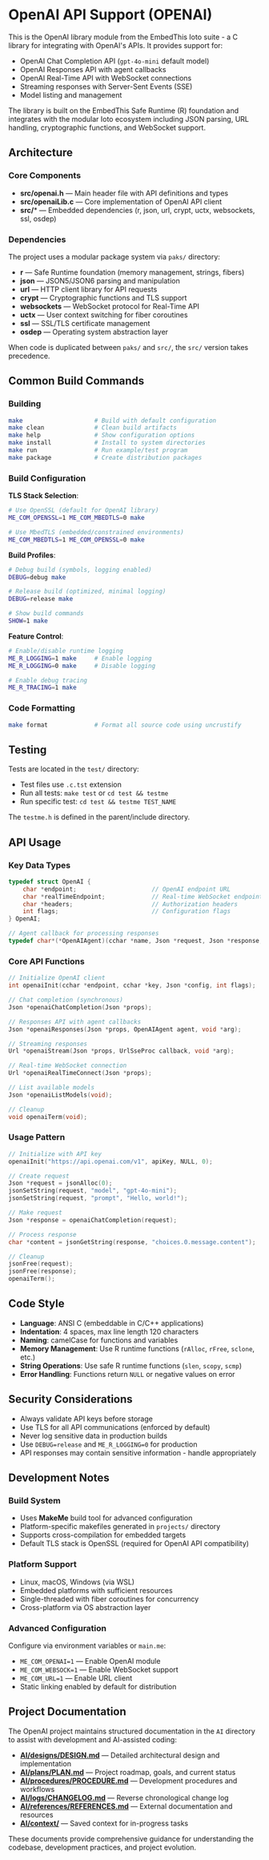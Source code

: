 # OpenAI API Support (OPENAI)

This is the OpenAI library module from the EmbedThis Ioto suite - a C library for integrating with OpenAI's APIs. It provides support for:

- OpenAI Chat Completion API (`gpt-4o-mini` default model)
- OpenAI Responses API with agent callbacks
- OpenAI Real-Time API with WebSocket connections
- Streaming responses with Server-Sent Events (SSE)
- Model listing and management

The library is built on the EmbedThis Safe Runtime (R) foundation and integrates with the modular Ioto ecosystem including JSON parsing, URL handling, cryptographic functions, and WebSocket support.

## Architecture

### Core Components

- **src/openai.h** — Main header file with API definitions and types
- **src/openaiLib.c** — Core implementation of OpenAI API client
- **src/*** — Embedded dependencies (r, json, url, crypt, uctx, websockets, ssl, osdep)

### Dependencies

The project uses a modular package system via `paks/` directory:
- **r** — Safe Runtime foundation (memory management, strings, fibers)
- **json** — JSON5/JSON6 parsing and manipulation
- **url** — HTTP client library for API requests
- **crypt** — Cryptographic functions and TLS support
- **websockets** — WebSocket protocol for Real-Time API
- **uctx** — User context switching for fiber coroutines
- **ssl** — SSL/TLS certificate management
- **osdep** — Operating system abstraction layer

When code is duplicated between `paks/` and `src/`, the `src/` version takes precedence.

## Common Build Commands

### Building
```bash
make                    # Build with default configuration
make clean              # Clean build artifacts
make help               # Show configuration options
make install            # Install to system directories
make run                # Run example/test program
make package            # Create distribution packages
```

### Build Configuration

**TLS Stack Selection**:
```bash
# Use OpenSSL (default for OpenAI library)
ME_COM_OPENSSL=1 ME_COM_MBEDTLS=0 make

# Use MbedTLS (embedded/constrained environments)
ME_COM_MBEDTLS=1 ME_COM_OPENSSL=0 make
```

**Build Profiles**:
```bash
# Debug build (symbols, logging enabled)
DEBUG=debug make

# Release build (optimized, minimal logging)
DEBUG=release make

# Show build commands
SHOW=1 make
```

**Feature Control**:
```bash
# Enable/disable runtime logging
ME_R_LOGGING=1 make     # Enable logging
ME_R_LOGGING=0 make     # Disable logging

# Enable debug tracing
ME_R_TRACING=1 make
```

### Code Formatting
```bash
make format             # Format all source code using uncrustify
```

## Testing

Tests are located in the `test/` directory:
- Test files use `.c.tst` extension
- Run all tests: `make test` or `cd test && testme`
- Run specific test: `cd test && testme TEST_NAME`

The `testme.h` is defined in the parent/include directory.

## API Usage

### Key Data Types
```c
typedef struct OpenAI {
    char *endpoint;                     // OpenAI endpoint URL
    char *realTimeEndpoint;             // Real-time WebSocket endpoint
    char *headers;                      // Authorization headers
    int flags;                          // Configuration flags
} OpenAI;

// Agent callback for processing responses
typedef char*(*OpenAIAgent)(cchar *name, Json *request, Json *response, void *arg);
```

### Core API Functions
```c
// Initialize OpenAI client
int openaiInit(cchar *endpoint, cchar *key, Json *config, int flags);

// Chat completion (synchronous)
Json *openaiChatCompletion(Json *props);

// Responses API with agent callbacks
Json *openaiResponses(Json *props, OpenAIAgent agent, void *arg);

// Streaming responses
Url *openaiStream(Json *props, UrlSseProc callback, void *arg);

// Real-time WebSocket connection
Url *openaiRealTimeConnect(Json *props);

// List available models
Json *openaiListModels(void);

// Cleanup
void openaiTerm(void);
```

### Usage Pattern
```c
// Initialize with API key
openaiInit("https://api.openai.com/v1", apiKey, NULL, 0);

// Create request
Json *request = jsonAlloc(0);
jsonSetString(request, "model", "gpt-4o-mini");
jsonSetString(request, "prompt", "Hello, world!");

// Make request
Json *response = openaiChatCompletion(request);

// Process response
char *content = jsonGetString(response, "choices.0.message.content");

// Cleanup
jsonFree(request);
jsonFree(response);
openaiTerm();
```

## Code Style

- **Language**: ANSI C (embeddable in C/C++ applications)
- **Indentation**: 4 spaces, max line length 120 characters
- **Naming**: camelCase for functions and variables
- **Memory Management**: Use R runtime functions (`rAlloc`, `rFree`, `sclone`, etc.)
- **String Operations**: Use safe R runtime functions (`slen`, `scopy`, `scmp`)
- **Error Handling**: Functions return `NULL` or negative values on error

## Security Considerations

- Always validate API keys before storage
- Use TLS for all API communications (enforced by default)
- Never log sensitive data in production builds
- Use `DEBUG=release` and `ME_R_LOGGING=0` for production
- API responses may contain sensitive information - handle appropriately

## Development Notes

### Build System
- Uses **MakeMe** build tool for advanced configuration
- Platform-specific makefiles generated in `projects/` directory
- Supports cross-compilation for embedded targets
- Default TLS stack is OpenSSL (required for OpenAI API compatibility)

### Platform Support
- Linux, macOS, Windows (via WSL)
- Embedded platforms with sufficient resources
- Single-threaded with fiber coroutines for concurrency
- Cross-platform via OS abstraction layer

### Advanced Configuration
Configure via environment variables or `main.me`:
- `ME_COM_OPENAI=1` — Enable OpenAI module
- `ME_COM_WEBSOCK=1` — Enable WebSocket support
- `ME_COM_URL=1` — Enable URL client
- Static linking enabled by default for distribution

## Project Documentation

The OpenAI project maintains structured documentation in the `AI` directory to assist with development and AI-assisted coding:

- **[AI/designs/DESIGN.md](AI/designs/DESIGN.md)** — Detailed architectural design and implementation
- **[AI/plans/PLAN.md](AI/plans/PLAN.md)** — Project roadmap, goals, and current status
- **[AI/procedures/PROCEDURE.md](AI/procedures/PROCEDURE.md)** — Development procedures and workflows
- **[AI/logs/CHANGELOG.md](AI/logs/CHANGELOG.md)** — Reverse chronological change log
- **[AI/references/REFERENCES.md](AI/references/REFERENCES.md)** — External documentation and resources
- **[AI/context/](AI/context/)** — Saved context for in-progress tasks

These documents provide comprehensive guidance for understanding the codebase, development practices, and project evolution.